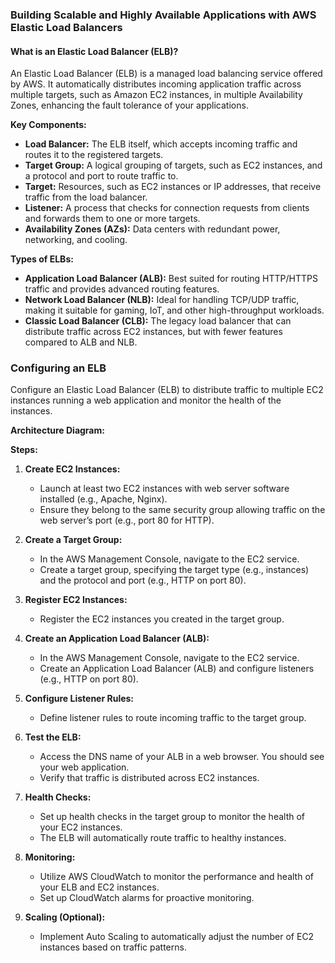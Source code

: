 ### Building Scalable and Highly Available Applications with AWS Elastic Load Balancers

#### What is an Elastic Load Balancer (ELB)?

An Elastic Load Balancer (ELB) is a managed load balancing service offered by AWS. It automatically distributes incoming application traffic across multiple targets, such as Amazon EC2 instances, in multiple Availability Zones, enhancing the fault tolerance of your applications.

**Key Components:**
- **Load Balancer:** The ELB itself, which accepts incoming traffic and routes it to the registered targets.
- **Target Group:** A logical grouping of targets, such as EC2 instances, and a protocol and port to route traffic to.
- **Target:** Resources, such as EC2 instances or IP addresses, that receive traffic from the load balancer.
- **Listener:** A process that checks for connection requests from clients and forwards them to one or more targets.
- **Availability Zones (AZs):** Data centers with redundant power, networking, and cooling.

**Types of ELBs:**
- **Application Load Balancer (ALB):** Best suited for routing HTTP/HTTPS traffic and provides advanced routing features.
- **Network Load Balancer (NLB):** Ideal for handling TCP/UDP traffic, making it suitable for gaming, IoT, and other high-throughput workloads.
- **Classic Load Balancer (CLB):** The legacy load balancer that can distribute traffic across EC2 instances, but with fewer features compared to ALB and NLB.

### Configuring an ELB

Configure an Elastic Load Balancer (ELB) to distribute traffic to multiple EC2 instances running a web application and monitor the health of the instances.

**Architecture Diagram:**  


**Steps:**

1. **Create EC2 Instances:**
    - Launch at least two EC2 instances with web server software installed (e.g., Apache, Nginx).
    - Ensure they belong to the same security group allowing traffic on the web server’s port (e.g., port 80 for HTTP).

2. **Create a Target Group:**
    - In the AWS Management Console, navigate to the EC2 service.
    - Create a target group, specifying the target type (e.g., instances) and the protocol and port (e.g., HTTP on port 80).

3. **Register EC2 Instances:**
    - Register the EC2 instances you created in the target group.

4. **Create an Application Load Balancer (ALB):**
    - In the AWS Management Console, navigate to the EC2 service.
    - Create an Application Load Balancer (ALB) and configure listeners (e.g., HTTP on port 80).

5. **Configure Listener Rules:**
    - Define listener rules to route incoming traffic to the target group.

6. **Test the ELB:**
    - Access the DNS name of your ALB in a web browser. You should see your web application.
    - Verify that traffic is distributed across EC2 instances.

7. **Health Checks:**
    - Set up health checks in the target group to monitor the health of your EC2 instances.
    - The ELB will automatically route traffic to healthy instances.

8. **Monitoring:**
    - Utilize AWS CloudWatch to monitor the performance and health of your ELB and EC2 instances.
    - Set up CloudWatch alarms for proactive monitoring.

9. **Scaling (Optional):**
    - Implement Auto Scaling to automatically adjust the number of EC2 instances based on traffic patterns.
